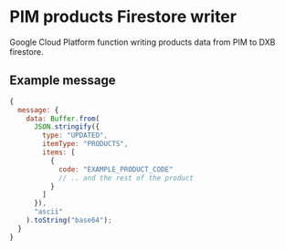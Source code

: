# PIM products Firestore writer

Google Cloud Platform function writing products data from PIM to DXB firestore.

## Example message

```javascript
{
  message: {
    data: Buffer.from(
      JSON.stringify({
        type: "UPDATED",
        itemType: "PRODUCTS",
        items: [
          {
            code: "EXAMPLE_PRODUCT_CODE"
            // .. and the rest of the product
          }
        ]
      }),
      "ascii"
    ).toString("base64");
  }
}
```
